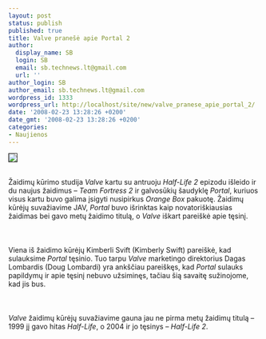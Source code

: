 ```yaml
---
layout: post
status: publish
published: true
title: Valve pranešė apie Portal 2
author:
  display_name: SB
  login: SB
  email: sb.technews.lt@gmail.com
  url: ''
author_login: SB
author_email: sb.technews.lt@gmail.com
wordpress_id: 1333
wordpress_url: http://localhost/site/new/valve_pranese_apie_portal_2/
date: '2008-02-23 13:28:26 +0200'
date_gmt: '2008-02-23 13:28:26 +0200'
categories:
- Naujienos
---
```

<div class="imgright"><img src="http://tbn0.google.com/images?q=tbn:RxZ9m260zcmY8M:http://i175.photobucket.com/albums/w129/kirikoutriso/wordpress/Portal-logo.png" border="1"></div>
<p><br>Žaidimų kūrimo studija <i>Valve</i> kartu su antruoju <i>Half-Life 2</i> epizodu išleido ir du naujus žaidimus – <i>Team Fortress 2</i> ir galvosūkių šaudyklę <i>Portal</i>, kuriuos visus kartu buvo galima įsigyti nusipirkus <i>Orange Box</i> pakuotę. Žaidimų kūrėjų suvažiavime JAV, <i>Portal</i> buvo išrinktas kaip novatoriškiausias žaidimas bei gavo metų žaidimo titulą, o <i>Valve</i> iškart pareiškė apie tęsinį.<br />
<br><br />
<br>Viena iš žaidimo kūrėjų  Kimberli Svift (Kimberly Swift) pareiškė, kad sulauksime <i>Portal</i> tęsinio. Tuo tarpu <i>Valve</i> marketingo direktorius Dagas Lombardis (Doug Lombardi) yra ankščiau pareiškęs, kad <i>Portal</i> sulauks papildymų ir apie tęsinį nebuvo užsiminęs, tačiau šią savaitę sužinojome, kad jis bus.<br />
<br><br />
<br><i>Valve</i> žaidimų kūrėjų suvažiavime gauna jau ne pirma metų žaidimų titulą – 1999 jį gavo hitas <i>Half-Life</i>, o 2004 ir jo tęsinys – <i>Half-Life 2</i>.<br />
<br></p>
